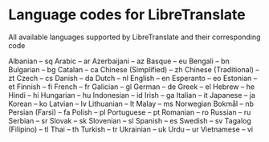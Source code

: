 # Language codes for LibreTranslate
All available languages supported by LibreTranslate and their corresponding code

Albanian – sq
Arabic – ar
Azerbaijani – az
Basque – eu
Bengali – bn
Bulgarian – bg
Catalan – ca
Chinese (Simplified) – zh
Chinese (Traditional) – zt
Czech – cs
Danish – da
Dutch – nl
English – en
Esperanto – eo
Estonian – et
Finnish – fi
French – fr
Galician – gl
German – de
Greek – el
Hebrew – he
Hindi – hi
Hungarian – hu
Indonesian – id
Irish – ga
Italian – it
Japanese – ja
Korean – ko
Latvian – lv
Lithuanian – lt
Malay – ms
Norwegian Bokmål – nb
Persian (Farsi) – fa
Polish – pl
Portuguese – pt
Romanian – ro
Russian – ru
Serbian – sr
Slovak – sk
Slovenian – sl
Spanish – es
Swedish – sv
Tagalog (Filipino) – tl
Thai – th
Turkish – tr
Ukrainian – uk
Urdu – ur
Vietnamese – vi